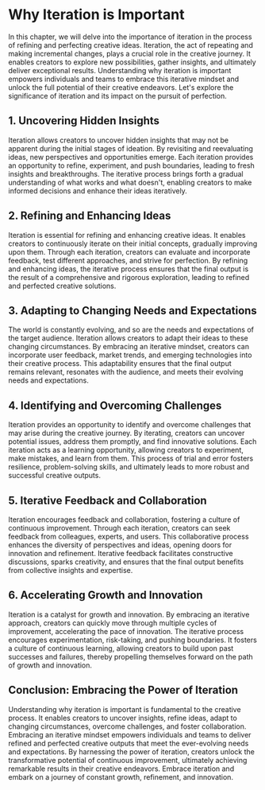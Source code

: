 Why Iteration is Important
===================================

In this chapter, we will delve into the importance of iteration in the process of refining and perfecting creative ideas. Iteration, the act of repeating and making incremental changes, plays a crucial role in the creative journey. It enables creators to explore new possibilities, gather insights, and ultimately deliver exceptional results. Understanding why iteration is important empowers individuals and teams to embrace this iterative mindset and unlock the full potential of their creative endeavors. Let's explore the significance of iteration and its impact on the pursuit of perfection.

1\. **Uncovering Hidden Insights**
---------------------------------

Iteration allows creators to uncover hidden insights that may not be apparent during the initial stages of ideation. By revisiting and reevaluating ideas, new perspectives and opportunities emerge. Each iteration provides an opportunity to refine, experiment, and push boundaries, leading to fresh insights and breakthroughs. The iterative process brings forth a gradual understanding of what works and what doesn't, enabling creators to make informed decisions and enhance their ideas iteratively.

2\. **Refining and Enhancing Ideas**
-----------------------------------

Iteration is essential for refining and enhancing creative ideas. It enables creators to continuously iterate on their initial concepts, gradually improving upon them. Through each iteration, creators can evaluate and incorporate feedback, test different approaches, and strive for perfection. By refining and enhancing ideas, the iterative process ensures that the final output is the result of a comprehensive and rigorous exploration, leading to refined and perfected creative solutions.

3\. **Adapting to Changing Needs and Expectations**
--------------------------------------------------

The world is constantly evolving, and so are the needs and expectations of the target audience. Iteration allows creators to adapt their ideas to these changing circumstances. By embracing an iterative mindset, creators can incorporate user feedback, market trends, and emerging technologies into their creative process. This adaptability ensures that the final output remains relevant, resonates with the audience, and meets their evolving needs and expectations.

4\. **Identifying and Overcoming Challenges**
--------------------------------------------

Iteration provides an opportunity to identify and overcome challenges that may arise during the creative journey. By iterating, creators can uncover potential issues, address them promptly, and find innovative solutions. Each iteration acts as a learning opportunity, allowing creators to experiment, make mistakes, and learn from them. This process of trial and error fosters resilience, problem-solving skills, and ultimately leads to more robust and successful creative outputs.

5\. **Iterative Feedback and Collaboration**
-------------------------------------------

Iteration encourages feedback and collaboration, fostering a culture of continuous improvement. Through each iteration, creators can seek feedback from colleagues, experts, and users. This collaborative process enhances the diversity of perspectives and ideas, opening doors for innovation and refinement. Iterative feedback facilitates constructive discussions, sparks creativity, and ensures that the final output benefits from collective insights and expertise.

6\. **Accelerating Growth and Innovation**
-----------------------------------------

Iteration is a catalyst for growth and innovation. By embracing an iterative approach, creators can quickly move through multiple cycles of improvement, accelerating the pace of innovation. The iterative process encourages experimentation, risk-taking, and pushing boundaries. It fosters a culture of continuous learning, allowing creators to build upon past successes and failures, thereby propelling themselves forward on the path of growth and innovation.

Conclusion: Embracing the Power of Iteration
--------------------------------------------

Understanding why iteration is important is fundamental to the creative process. It enables creators to uncover insights, refine ideas, adapt to changing circumstances, overcome challenges, and foster collaboration. Embracing an iterative mindset empowers individuals and teams to deliver refined and perfected creative outputs that meet the ever-evolving needs and expectations. By harnessing the power of iteration, creators unlock the transformative potential of continuous improvement, ultimately achieving remarkable results in their creative endeavors. Embrace iteration and embark on a journey of constant growth, refinement, and innovation.
